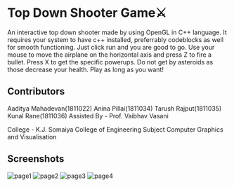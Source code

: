 # Top Down Shooter Game⚔



An interactive top down shooter made by using OpenGL in C++ language. It requires your system to have c++ installed, preferrably codeblocks as well for smooth functioning. 
Just click run and you are good to go.
Use your mouse to move the airplane on the horizontal axis and press Z to fire a bullet.
Press X to get the specific powerups.
Do not get by asteroids as those decrease your health.
Play as long as you want!

## Contributors
Aaditya Mahadevan(1811022)
Anina Pillai(1811034)
Tarush Rajput(1811035)
Kunal Rane(1811036)
Assisted By - Prof. Vaibhav Vasani

College  - K.J. Somaiya College of Engineering
Subject Computer Graphics and Visualisation

## Screenshots
![page1](https://user-images.githubusercontent.com/56498084/100494756-bfda9600-316a-11eb-8d28-81916f1eac85.JPG)
![page2](https://user-images.githubusercontent.com/56498084/100471212-d0a1f200-30ff-11eb-8be5-0e3bbcc703c8.JPG)
![page3](https://user-images.githubusercontent.com/56498084/100471226-def00e00-30ff-11eb-9efa-20ca1b0efd21.JPG)
![page4](https://user-images.githubusercontent.com/56498084/100471242-e8797600-30ff-11eb-96f6-11cf6d31757d.JPG)

